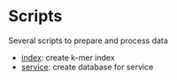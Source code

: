 # Scripts 

Several scripts to prepare and process data

* [index](./index/): create k-mer index
* [service](./service/): create database for service

